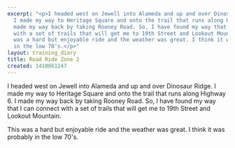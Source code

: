 ```yaml
---
excerpt: "<p>I headed west on Jewell into Alameda and up and over Dinosaur Ridge.
  I made my way to Heritage Square and onto the trail that runs along Highway 6. I
  made my way back by taking Rooney Road. So, I have found my way that I can connect
  with a set of trails that will get me to 19th Street and Lookout Mountain.</p><p>This
  was a hard but enjoyable ride and the weather was great. I think it was probably
  in the low 70's.</p>"
layout: training_diary
title: Road Ride Zone 2
created: 1410061247
---
```

<p>I headed west on Jewell into Alameda and up and over Dinosaur Ridge. I made my way to Heritage Square and onto the trail that runs along Highway 6. I made my way back by taking Rooney Road. So, I have found my way that I can connect with a set of trails that will get me to 19th Street and Lookout Mountain.</p><p>This was a hard but enjoyable ride and the weather was great. I think it was probably in the low 70's.</p>
